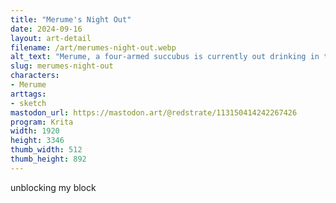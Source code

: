 ```yaml
---
title: "Merume's Night Out"
date: 2024-09-16
layout: art-detail
filename: /art/merumes-night-out.webp
alt_text: "Merume, a four-armed succubus is currently out drinking in the blank void that's called my canvas. She's donning pigtails, has long elven-like ears and a tail. She's holding two non-descript alcohol bottles in her left hands, and doing a funny gesture at you. She's wearing a tube top, and some leggings."
slug: merumes-night-out
characters:
- Merume
arttags:
- sketch
mastodon_url: https://mastodon.art/@redstrate/113150414242267426
program: Krita
width: 1920
height: 3346
thumb_width: 512
thumb_height: 892
---
```

unblocking my block

